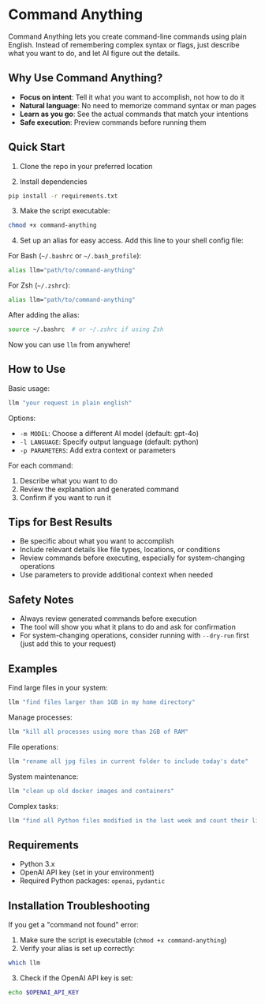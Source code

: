 # Command Anything

Command Anything lets you create command-line commands using plain English. Instead of remembering complex syntax or flags, just describe what you want to do, and let AI figure out the details.

## Why Use Command Anything?

- **Focus on intent**: Tell it what you want to accomplish, not how to do it
- **Natural language**: No need to memorize command syntax or man pages
- **Learn as you go**: See the actual commands that match your intentions
- **Safe execution**: Preview commands before running them

## Quick Start

1. Clone the repo in your preferred location

2. Install dependencies
```bash
pip install -r requirements.txt
```

3. Make the script executable:
```bash
chmod +x command-anything
```

4. Set up an alias for easy access. Add this line to your shell config file:

For Bash (`~/.bashrc` or `~/.bash_profile`):
```bash
alias llm="path/to/command-anything"
```

For Zsh (`~/.zshrc`):
```bash
alias llm="path/to/command-anything"
```

After adding the alias:
```bash
source ~/.bashrc  # or ~/.zshrc if using Zsh
```

Now you can use `llm` from anywhere!

## How to Use

Basic usage:
```bash
llm "your request in plain english"
```

Options:
- `-m MODEL`: Choose a different AI model (default: gpt-4o)
- `-l LANGUAGE`: Specify output language (default: python)
- `-p PARAMETERS`: Add extra context or parameters

For each command:
1. Describe what you want to do
2. Review the explanation and generated command
3. Confirm if you want to run it

## Tips for Best Results

- Be specific about what you want to accomplish
- Include relevant details like file types, locations, or conditions
- Review commands before executing, especially for system-changing operations
- Use parameters to provide additional context when needed

## Safety Notes

- Always review generated commands before execution
- The tool will show you what it plans to do and ask for confirmation
- For system-changing operations, consider running with `--dry-run` first (just add this to your request)

## Examples

Find large files in your system:
```bash
llm "find files larger than 1GB in my home directory"
```

Manage processes:
```bash
llm "kill all processes using more than 2GB of RAM"
```

File operations:
```bash
llm "rename all jpg files in current folder to include today's date"
```

System maintenance:
```bash
llm "clean up old docker images and containers"
```

Complex tasks:
```bash
llm "find all Python files modified in the last week and count their lines of code"
```

## Requirements

- Python 3.x
- OpenAI API key (set in your environment)
- Required Python packages: `openai`, `pydantic`

## Installation Troubleshooting

If you get a "command not found" error:
1. Make sure the script is executable (`chmod +x command-anything`)
2. Verify your alias is set up correctly:
```bash
which llm
```
3. Check if the OpenAI API key is set:
```bash
echo $OPENAI_API_KEY
```




